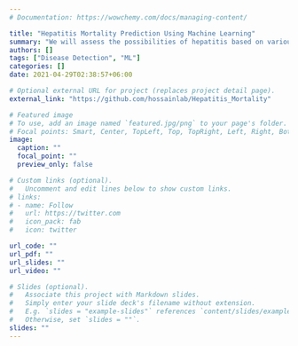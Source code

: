 ```yaml
---
# Documentation: https://wowchemy.com/docs/managing-content/

title: "Hepatitis Mortality Prediction Using Machine Learning"
summary: "We will assess the possibilities of hepatitis based on various features using the dataset provided for hepatitis, and the prediction from the analysis will tell us whether an individual is prone to hepatitis or not."
authors: []
tags: ["Disease Detection", "ML"]
categories: []
date: 2021-04-29T02:38:57+06:00

# Optional external URL for project (replaces project detail page).
external_link: "https://github.com/hossainlab/Hepatitis_Mortality"

# Featured image
# To use, add an image named `featured.jpg/png` to your page's folder.
# Focal points: Smart, Center, TopLeft, Top, TopRight, Left, Right, BottomLeft, Bottom, BottomRight.
image:
  caption: ""
  focal_point: ""
  preview_only: false

# Custom links (optional).
#   Uncomment and edit lines below to show custom links.
# links:
# - name: Follow
#   url: https://twitter.com
#   icon_pack: fab
#   icon: twitter

url_code: ""
url_pdf: ""
url_slides: ""
url_video: ""

# Slides (optional).
#   Associate this project with Markdown slides.
#   Simply enter your slide deck's filename without extension.
#   E.g. `slides = "example-slides"` references `content/slides/example-slides.md`.
#   Otherwise, set `slides = ""`.
slides: ""
---
```

